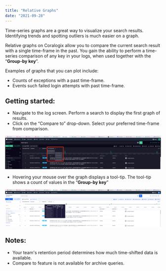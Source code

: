 ```yaml
---
title: "Relative Graphs"
date: "2021-09-28"
---
```


Time-series graphs are a great way to visualize your search results. Identifying trends and spotting outliers is much easier on a graph.

Relative graphs on Coralogix allow you to compare the current search result with a single time-frame in the past. You gain the ability to perform a time-series comparison of any key in your logs, when used together with the “**Group-by key**”.

Examples of graphs that you can plot include:

- Counts of exceptions with a past time-frame.
- Events such failed login attempts with past time-frame.

## Getting started:

- Navigate to the log screen. Perform a search to display the first graph of results.
- Click on the “Compare to” drop-down. Select your preferred time-frame from comparison.

![](images/Screen-Shot-2021-11-19-at-5.07.14-PM-2-1024x218.png)

- Hovering your mouse over the graph displays a tool-tip. The tool-tip shows a count of values in the “**Group-by key**”

![](images/Screen-Shot-2021-11-19-at-5.09.48-PM-1024x246.png)

## Notes:

- Your team's retention period determines how much time-shifted data is available.
- Compare to feature is not available for archive queries.
